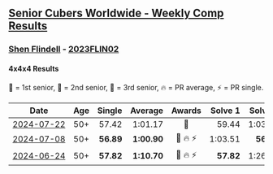 <style>table {white-space: nowrap;}</style>
<link rel="stylesheet" type="text/css" href="/scw-comp/css/flags.css" />

## [Senior Cubers Worldwide - Weekly Comp Results](/scw-comp/results/)
### [Shen Flindell](README.md) - [2023FLIN02](https://www.worldcubeassociation.org/persons/2023FLIN02?event=444)

#### 4x4x4 Results

<span style="white-space: nowrap;">🥇 = 1st senior</span>, <span style="white-space: nowrap;">🥈 = 2nd senior</span>, <span style="white-space: nowrap;">🥉 = 3rd senior</span>, <span style="white-space: nowrap;">🔥 = PR average</span>, <span style="white-space: nowrap;">⚡ = PR single</span>.

| Date | Age | Single | Average | Awards | Solve 1 | Solve 2 | Solve 3 | Solve 4 | Solve 5 | Video |
| :--: | :--: | --: | --: | :--: | --: | --: | --: | --: | --: | :-- |
| [2024-07-22](../../results/2024-07-22/444.md) | 50+ | 57.42 | 1:01.17 | 🥈 | 59.44 | 1:03.70 | 1:21.39 | 57.42 | 1:00.37 | [Desktop](https://www.facebook.com/events/785148847162745/permalink/790744909936472) / [Mobile](https://m.facebook.com/events/785148847162745?view=permalink&id=790744909936472) |
| [2024-07-08](../../results/2024-07-08/444.md) | 50+ | **56.89** | **1:00.90** | 🥈 🔥 ⚡ | 1:03.51 | **56.89** | 1:00.82 | 1:04.01 | 58.36 | [Desktop](https://www.facebook.com/745394767/videos/458031110491139) / [Mobile](https://m.facebook.com/745394767/videos/458031110491139) |
| [2024-06-24](../../results/2024-06-24/444.md) | 50+ | **57.82** | **1:10.70** | 🥉 🔥 ⚡ | **57.82** | 1:26.09 | 59.11 | 1:11.42 | 1:21.56 | [Desktop](https://www.facebook.com/745394767/videos/1169371024326806) / [Mobile](https://m.facebook.com/745394767/videos/1169371024326806) |


<!-- Global site tag (gtag.js) - Google Analytics -->
<script async src="https://www.googletagmanager.com/gtag/js?id=UA-86348435-3"></script>
<script>window.dataLayer = window.dataLayer || []; function gtag() {dataLayer.push(arguments);} gtag('js', new Date()); gtag('config', 'UA-86348435-3');</script>
